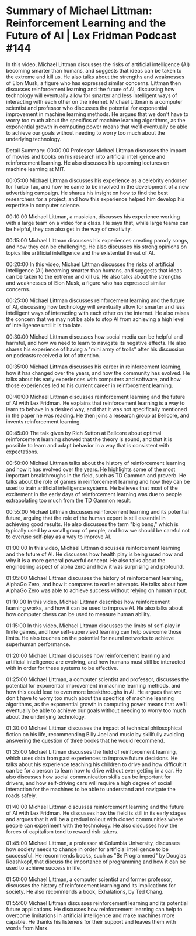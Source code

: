 # Summary of Michael Littman: Reinforcement Learning and the Future of AI | Lex Fridman Podcast #144

In this video, Michael Littman discusses the risks of artificial intelligence (AI) becoming smarter than humans, and suggests that ideas can be taken to the extreme and kill us. He also talks about the strengths and weaknesses of Elon Musk, a figure who has expressed similar concerns. Littman then discusses reinforcement learning and the future of AI, discussing how technology will eventually allow for smarter and less intelligent ways of interacting with each other on the internet.
Michael Littman is a computer scientist and professor who discusses the potential for exponential improvement in machine learning methods. He argues that we don't have to worry too much about the specifics of machine learning algorithms, as the exponential growth in computing power means that we'll eventually be able to achieve our goals without needing to worry too much about the underlying technology.

Detail Summary: 
00:00:00
Professor Michael Littman discusses the impact of movies and books on his research into artificial intelligence and reinforcement learning. He also discusses his upcoming lectures on machine learning at MIT.

00:05:00
Michael Littman discusses his experience as a celebrity endorser for Turbo Tax, and how he came to be involved in the development of a new advertising campaign. He shares his insight on how to find the best researchers for a project, and how this experience helped him develop his expertise in computer science.

00:10:00
Michael Littman, a musician, discusses his experience working with a large team on a video for a class. He says that, while large teams can be helpful, they can also get in the way of creativity.

00:15:00
Michael Littman discusses his experiences creating parody songs, and how they can be challenging. He also discusses his strong opinions on topics like artificial intelligence and the existential threat of AI.

00:20:00
In this video, Michael Littman discusses the risks of artificial intelligence (AI) becoming smarter than humans, and suggests that ideas can be taken to the extreme and kill us. He also talks about the strengths and weaknesses of Elon Musk, a figure who has expressed similar concerns.

00:25:00
Michael Littman discusses reinforcement learning and the future of AI, discussing how technology will eventually allow for smarter and less intelligent ways of interacting with each other on the internet. He also raises the concern that we may not be able to stop AI from achieving a high level of intelligence until it is too late.

00:30:00
Michael Littman discusses how social media can be helpful and harmful, and how we need to learn to navigate its negative effects. He also shares his experience of having a "mini army of trolls" after his discussion on podcasts received a lot of attention.

00:35:00
Michael Littman discusses his career in reinforcement learning, how it has changed over the years, and how the community has evolved. He talks about his early experiences with computers and software, and how those experiences led to his current career in reinforcement learning.

00:40:00
Michael Littman discusses reinforcement learning and the future of AI with Lex Fridman. He explains that reinforcement learning is a way to learn to behave in a desired way, and that it was not specifically mentioned in the paper he was reading. He then joins a research group at Bellcore, and invents reinforcement learning.

00:45:00
The talk given by Rich Sutton at Bellcore about optimal reinforcement learning showed that the theory is sound, and that it is possible to learn and adapt behavior in a way that is consistent with expectations.

00:50:00
Michael Littman talks about the history of reinforcement learning and how it has evolved over the years. He highlights some of the most important breakthroughs in the field, such as TD Gammon and proverb. He talks about the role of games in reinforcement learning and how they can be used to train artificial intelligence systems. He believes that most of the excitement in the early days of reinforcement learning was due to people extrapolating too much from the TD Gammon result.

00:55:00
Michael Littman discusses reinforcement learning and its potential future, arguing that the role of the human expert is still essential in achieving good results. He also discusses the term "big bang," which is typically used by a small group of people, and how we should be careful not to overuse self-play as a way to improve AI.

01:00:00
In this video, Michael Littman discusses reinforcement learning and the future of AI. He discusses how health play is being used now and why it is a more general powerful concept. He also talks about the engineering aspect of alpha zero and how it was surprising and profound.

01:05:00
Michael Littman discusses the history of reinforcement learning, AlphaGo Zero, and how it compares to earlier attempts. He talks about how AlphaGo Zero was able to achieve success without relying on human input.

01:10:00
In this video, Michael Littman describes how reinforcement learning works, and how it can be used to improve AI. He also talks about how computer chess can be used to measure human ability.

01:15:00
In this video, Michael Littman discusses the limits of self-play in finite games, and how self-supervised learning can help overcome those limits. He also touches on the potential for neural networks to achieve superhuman performance.

01:20:00
Michael Littman discusses how reinforcement learning and artificial intelligence are evolving, and how humans must still be interacted with in order for these systems to be effective.

01:25:00
Michael Littman, a computer scientist and professor, discusses the potential for exponential improvement in machine learning methods, and how this could lead to even more breakthroughs in AI. He argues that we don't have to worry too much about the specifics of machine learning algorithms, as the exponential growth in computing power means that we'll eventually be able to achieve our goals without needing to worry too much about the underlying technology.

01:30:00
Michael Littman discusses the impact of technical philosophical fiction on his life, recommending Billy Joel and music by skillfully avoiding answering the question of three books that he would recommend.

01:35:00
Michael Littman discusses the field of reinforcement learning, which uses data from past experiences to improve future decisions. He talks about his experience teaching his children to drive and how difficult it can be for a person to learn how to drive without ever getting in a car. He also discusses how social communication skills can be important for drivers, and how self-driving cars will require a high degree of social interaction for the machines to be able to understand and navigate the roads safely.

01:40:00
Michael Littman discusses reinforcement learning and the future of AI with Lex Fridman. He discusses how the field is still in its early stages and argues that it will be a gradual rollout with closed communities where people can experiment with the technology. He also discusses how the forces of capitalism tend to reward risk-takers.

01:45:00
Michael Littman, a professor at Columbia University, discusses how society needs to change in order for artificial intelligence to be successful. He recommends books, such as "Be Programmed" by Douglas Roashkopf, that discuss the importance of programming and how it can be used to achieve success in life.

01:50:00
Michael Littman, a computer scientist and former professor, discusses the history of reinforcement learning and its implications for society. He also recommends a book, Exhalations, by Ted Chang.

01:55:00
Michael Littman discusses reinforcement learning and its potential future applications. He discusses how reinforcement learning can help to overcome limitations in artificial intelligence and make machines more capable. He thanks his listeners for their support and leaves them with words from Marx.

